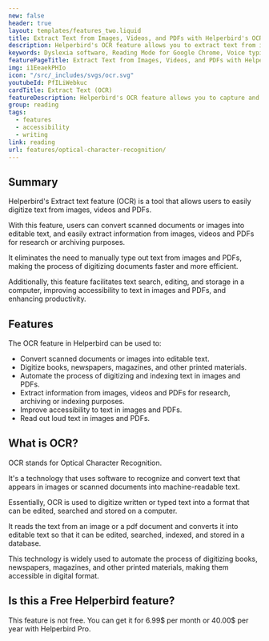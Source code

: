 ```yaml
---
new: false
header: true
layout: templates/features_two.liquid
title: Extract Text from Images, Videos, and PDFs with Helperbird's OCR Feature
description: Helperbird's OCR feature allows you to extract text from images, videos, and PDFs. Capture and convert text for reuse in digital documents, emails, or reports. Enhance your productivity with this powerful optical character recognition tool.
keywords: Dyslexia software, Reading Mode for Google Chrome, Voice typing for Chrome, Text to speech for Chrome, text reader, Immersive Reader, dyslexia fonts, accessibility software, dyslexia software, Helperbird for Edge, Helperbird for Firefox, Helperbird for Chrome, Opendyslexic for Chrome, OpenDyslexic
featurePageTitle: Extract Text from Images, Videos, and PDFs with Helperbird's OCR Feature
img: i1EeaekPHIo
icon: "/src/_includes/svgs/ocr.svg"
youtubeId: PfILiWebkuc
cardTitle: Extract Text (OCR)
featureDescription: Helperbird's OCR feature allows you to capture and convert text from images, videos, and PDFs. Enhance your productivity by extracting and reusing text in digital documents, emails, or reports.
group: reading
tags: 
  - features
  - accessibility
  - writing
link: reading
url: features/optical-character-recognition/
---
```






## Summary

Helperbird's Extract text feature (OCR) is a tool that allows users to easily digitize text from images, videos and PDFs. 

With this feature, users can convert scanned documents or images into editable text, and easily extract information from images, videos and PDFs for research or archiving purposes. 

It eliminates the need to manually type out text from images and PDFs, making the process of digitizing documents faster and more efficient. 

Additionally, this feature facilitates text search, editing, and storage in a computer, improving accessibility to text in images and PDFs, and enhancing productivity.

## Features

The OCR feature in Helperbird can be used to:

- Convert scanned documents or images into editable text.
- Digitize books, newspapers, magazines, and other printed materials.
- Automate the process of digitizing and indexing text in images and PDFs.
- Extract information from images, videos and PDFs for research, archiving or indexing purposes.
- Improve accessibility to text in images and PDFs.
- Read out loud text in images and PDFs.

## What is OCR?

OCR stands for Optical Character Recognition.

It's a technology that uses software to recognize and convert text that appears in images or scanned documents into machine-readable text. 

Essentially, OCR is used to digitize written or typed text into a format that can be edited, searched and stored on a computer. 

It reads the text from an image or a pdf document and converts it into editable text so that it can be edited, searched, indexed, and stored in a database. 

This technology is widely used to automate the process of digitizing books, newspapers, magazines, and other printed materials, making them accessible in digital format.

## Is this a Free Helperbird feature?
This feature is not free. You can get it for 6.99$ per month or 40.00$ per year with Helperbird Pro.










